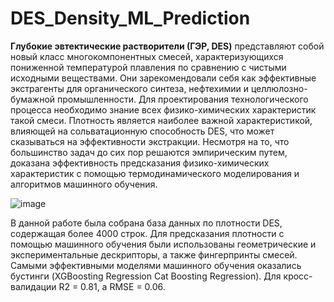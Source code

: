 # DES_Density_ML_Prediction
**Глубокие эвтектические растворители (ГЭР, DES)** представляют собой новый класс многокомпонентных смесей, характеризующихся пониженной температурой плавления по сравнению с чистыми исходными веществами. Они зарекомендовали себя как эффективные экстрагенты для органического синтеза, нефтехимии и целлюлозно-бумажной промышленности. Для проектирования технологического процесса необходимо знание всех физико-химических характеристик такой смеси. Плотность является наиболее важной характеристикой, влияющей на сольватационную способность DES, что может сказываться на эффективности экстракции. 
Несмотря на то, что большинство задач до сих пор решаются эмпирическим путем, доказана эффективность предсказания физико-химических характеристик с помощью термодинамического моделирования и алгоритмов машинного обучения.

![image](https://user-images.githubusercontent.com/101416592/212757015-c112dba0-a9a2-4f4f-9a5a-aa2a6c479b2b.png)

В данной работе была собрана база данных по плотности DES, содержащая более 4000 строк. Для предсказания плотности с помощью машинного обучения были использованы геометрические и экспериментальные дескрипторы, а также фингерпринты смесей. Самыми эффективными моделями машинного обучения оказались бустинги (XGBoosting Regression
Cat Boosting Regression). Для кросс-валидации R2 = 0.81, a RMSE = 0.06.

